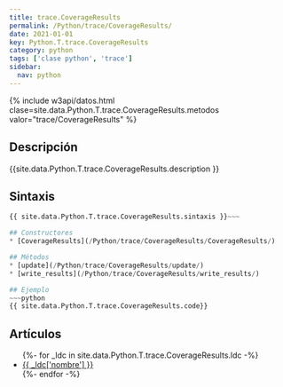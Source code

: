 ```yaml
---
title: trace.CoverageResults
permalink: /Python/trace/CoverageResults/
date: 2021-01-01
key: Python.T.trace.CoverageResults
category: python
tags: ['clase python', 'trace']
sidebar: 
  nav: python
---
```


{% include w3api/datos.html clase=site.data.Python.T.trace.CoverageResults.metodos valor="trace/CoverageResults" %}

## Descripción
{{site.data.Python.T.trace.CoverageResults.description }}

## Sintaxis
~~~python
{{ site.data.Python.T.trace.CoverageResults.sintaxis }}~~~

## Constructores
* [CoverageResults](/Python/trace/CoverageResults/CoverageResults/)

## Métodos
* [update](/Python/trace/CoverageResults/update/)
* [write_results](/Python/trace/CoverageResults/write_results/)

## Ejemplo
~~~python
{{ site.data.Python.T.trace.CoverageResults.code}}
~~~

## Artículos
<ul>
{%- for _ldc in site.data.Python.T.trace.CoverageResults.ldc -%}
   <li>
       <a href="{{_ldc['url'] }}">{{ _ldc['nombre'] }}</a>
   </li>
{%- endfor -%}
</ul>
